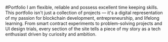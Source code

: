#Portfolio
I am flexible, reliable and possess excellent time keeping skills.
This portfolio isn't just a collection of projects — it's a digital representation of my passion for blockchain development, entrepreneurship, and lifelong learning. From smart contract experiments to problem-solving projects and UI design trials, every section of the site tells a piece of my story as a tech enthusiast driven by curiosity and ambition.
